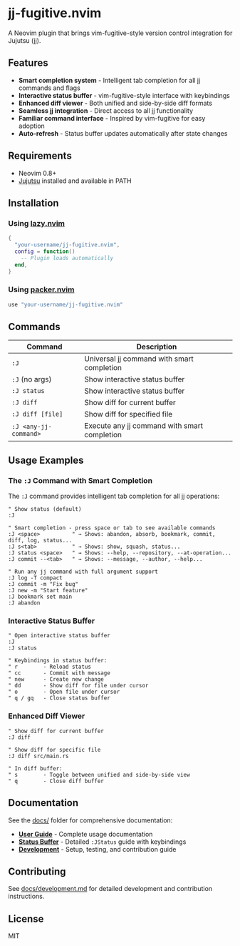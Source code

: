 # jj-fugitive.nvim

A Neovim plugin that brings vim-fugitive-style version control integration for Jujutsu (jj).

## Features

- **Smart completion system** - Intelligent tab completion for all jj commands and flags
- **Interactive status buffer** - vim-fugitive-style interface with keybindings
- **Enhanced diff viewer** - Both unified and side-by-side diff formats
- **Seamless jj integration** - Direct access to all jj functionality
- **Familiar command interface** - Inspired by vim-fugitive for easy adoption
- **Auto-refresh** - Status buffer updates automatically after state changes

## Requirements

- Neovim 0.8+
- [Jujutsu](https://github.com/martinvonz/jj) installed and available in PATH

## Installation

### Using [lazy.nvim](https://github.com/folke/lazy.nvim)

```lua
{
  "your-username/jj-fugitive.nvim",
  config = function()
    -- Plugin loads automatically
  end,
}
```

### Using [packer.nvim](https://github.com/wbthomason/packer.nvim)

```lua
use "your-username/jj-fugitive.nvim"
```

## Commands

| Command | Description |
|---------|-------------|
| `:J` | Universal jj command with smart completion |
| `:J` (no args) | Show interactive status buffer |
| `:J status` | Show interactive status buffer |
| `:J diff` | Show diff for current buffer |
| `:J diff [file]` | Show diff for specified file |
| `:J <any-jj-command>` | Execute any jj command with smart completion |

## Usage Examples

### The `:J` Command with Smart Completion

The `:J` command provides intelligent tab completion for all jj operations:

```vim
" Show status (default)
:J

" Smart completion - press space or tab to see available commands
:J <space>          " → Shows: abandon, absorb, bookmark, commit, diff, log, status...
:J s<tab>           " → Shows: show, squash, status...
:J status <space>   " → Shows: --help, --repository, --at-operation...
:J commit --<tab>   " → Shows: --message, --author, --help...

" Run any jj command with full argument support
:J log -T compact
:J commit -m "Fix bug"
:J new -m "Start feature"
:J bookmark set main
:J abandon
```

### Interactive Status Buffer

```vim
" Open interactive status buffer
:J
:J status

" Keybindings in status buffer:
" r        - Reload status
" cc       - Commit with message
" new      - Create new change
" dd       - Show diff for file under cursor
" o        - Open file under cursor
" q / gq   - Close status buffer
```

### Enhanced Diff Viewer

```vim
" Show diff for current buffer
:J diff

" Show diff for specific file
:J diff src/main.rs

" In diff buffer:
" s        - Toggle between unified and side-by-side view
" q        - Close diff buffer
```

## Documentation

See the [docs/](docs/) folder for comprehensive documentation:

- **[User Guide](docs/README.md)** - Complete usage documentation
- **[Status Buffer](docs/jstatus.md)** - Detailed `:JStatus` guide with keybindings
- **[Development](docs/development.md)** - Setup, testing, and contribution guide

## Contributing

See [docs/development.md](docs/development.md) for detailed development and contribution instructions.

## License

MIT
